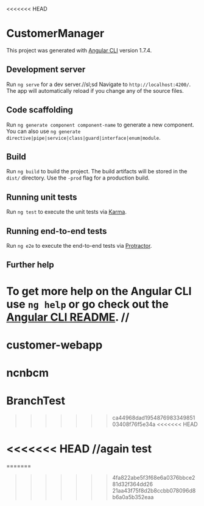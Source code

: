 <<<<<<< HEAD

# CustomerManager

This project was generated with [Angular CLI](https://github.com/angular/angular-cli) version 1.7.4.

## Development server

Run `ng serve` for a dev server.//sl;sd Navigate to `http://localhost:4200/`. The app will automatically reload if you change any of the source files.

## Code scaffolding

Run `ng generate component component-name` to generate a new component. You can also use `ng generate directive|pipe|service|class|guard|interface|enum|module`.

## Build

Run `ng build` to build the project. The build artifacts will be stored in the `dist/` directory. Use the `-prod` flag for a production build.

## Running unit tests

Run `ng test` to execute the unit tests via [Karma](https://karma-runner.github.io).

## Running end-to-end tests

Run `ng e2e` to execute the end-to-end tests via [Protractor](http://www.protractortest.org/).

## Further help

To get more help on the Angular CLI use `ng help` or go check out the [Angular CLI README](https://github.com/angular/angular-cli/blob/master/README.md).
//
========
# customer-webapp

ncnbcm
=======
# BranchTest
>>>>>>> ca44968dad195487698334985103408f76f5e34a
<<<<<<< HEAD

<<<<<<< HEAD
//again test
=======
=======

>>>>>>> 4fa822abe5f3f68e6a0376bbce281d32f364dd26
>>>>>>> 21aa43f75f8d2b8ccbb078096d8b6a0a5b352eaa
